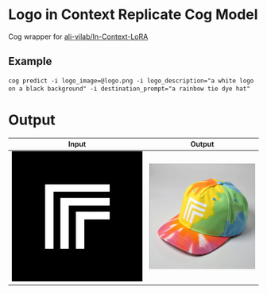 # Logo in Context Replicate Cog Model
 
Cog wrapper for [ali-vilab/In-Context-LoRA](https://huggingface.co/ali-vilab/In-Context-LoRA)


## Example

    cog predict -i logo_image=@logo.png -i logo_description="a white logo on a black background" -i destination_prompt="a rainbow tie dye hat"


# Output

| Input | Output |
|-------|--------|
| ![input](logo.png) | ![output](output.png) |
